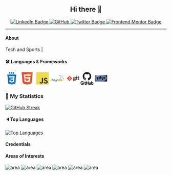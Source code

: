 <div align="center">

  ## Hi there 👋
  
  <div id="badges">
  <a href="https://www.linkedin.com/in/reuben-tomoloju-96348b241/">
    <img src="https://img.shields.io/badge/LinkedIn-blue?style=for-the-badge&logo=linkedin&logoColor=white" alt="LinkedIn Badge"/>
  </a>
  <a href="https://github.com/Rubylenshy">
    <img src="https://img.shields.io/badge/GITHUB-git-lightgrey?style=for-the-badge&logo=github" alt="GitHub"/>
  </a>
  <a href="https://twitter.com/tomoloj_">
    <img src="https://img.shields.io/badge/Twitter-blue?style=for-the-badge&logo=twitter&logoColor=white" alt="Twitter Badge"/>
  </a>
    <a href="https://www.frontendmentor.io/profile/Rubylenshy">
    <img src="https://img.shields.io/badge/frontendmentor-blueviolet?style=for-the-badge&logo=frontendmentor" alt="Frontend Mentor Badge"/>
  </a>
</div>
  
  
  
 </div>
<hr>

#### About

Tech and Sports | 

<!-- #### 🌱 I’m currently learning ...
#### 👯 I’m looking to collaborate on ... -->

#### 🛠️ Languages & Frameworks

<div>
  <img src="https://github.com/devicons/devicon/blob/master/icons/css3/css3-plain-wordmark.svg"  title="CSS3" alt="CSS" width="40" height="40"/>&nbsp;
  <img src="https://github.com/devicons/devicon/blob/master/icons/html5/html5-original.svg" title="HTML5" alt="HTML" width="40" height="40"/>&nbsp;
  <img src="https://github.com/devicons/devicon/blob/master/icons/javascript/javascript-original.svg" title="JavaScript" alt="JavaScript" width="40" height="40"/>&nbsp;
  <img src="https://github.com/devicons/devicon/blob/master/icons/mysql/mysql-original-wordmark.svg" title="MySQL"  alt="MySQL" width="40" height="40"/>&nbsp;
  <img src="https://github.com/devicons/devicon/blob/master/icons/git/git-original-wordmark.svg" title="Git" **alt="Git" width="40" height="40"/>
  <img src="https://github.com/devicons/devicon/blob/1119b9f84c0290e0f0b38982099a2bd027a48bf1/icons/github/github-original-wordmark.svg" title="Git" **alt="Git" width="40" height="40"/>
  <img src="https://github.com/devicons/devicon/blob/1119b9f84c0290e0f0b38982099a2bd027a48bf1/icons/php/php-original.svg" title="Php" **alt="Php" width="40" height="40"/>
</div>

### 🧮 My Statistics

[![GitHub Streak](http://github-readme-streak-stats.herokuapp.com?user=Rubylenshy&theme=dark)](https://git.io/streak-stats)
<!-- ![Reuben's GitHub stats](https://github-readme-stats.vercel.app/api?username=Rubylenshy&show_icons=true&theme=radical) -->

#### 🔈Top Languages

[![Top Languages](https://github-readme-stats.vercel.app/api/top-langs/?username=Rubylenshy&layout=compact&theme=vision-friendly-dark)](https://github.com/anuraghazra/github-readme-stats)

#### Credentials

#### Areas of Interests

<div>
  <img src="https://img.shields.io/badge/Fullstack%20Development-B77020?style=flat-square&logo=appveyor" alt="area">
  <img src="https://img.shields.io/badge/React%20Developer-3353FF?style=flat-square&logo=appveyor" alt="area">
  <img src="https://img.shields.io/badge/Blockchain-brightgreen?style=flat-square&logo=appveyor" alt="area">
  <img src="https://img.shields.io/badge/Finance-A730E3?style=flat-square&logo=appveyor" alt="area">
  <img src="https://img.shields.io/badge/Available%20To%20Collaborate-E33030?style=flat-square&logo=appveyor" alt="area">
  <img src="https://img.shields.io/badge/Software%20Engineering-11879C?style=flat-square&logo=appveyor" alt="area">
</div>
